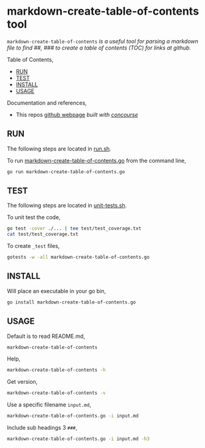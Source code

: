 # markdown-create-table-of-contents tool

`markdown-create-table-of-contents` _is a useful tool for
parsing a markdown file to find ##, ### to create a table
of contents (TOC) for links at github._

Table of Contents,

* [RUN](https://github.com/JeffDeCola/my-go-tools/tree/master/markdown-tools/markdown-create-table-of-contents#run)
* [TEST](https://github.com/JeffDeCola/my-go-tools/tree/master/markdown-tools/markdown-create-table-of-contents#test)
* [INSTALL](https://github.com/JeffDeCola/my-go-tools/tree/master/markdown-tools/markdown-create-table-of-contents#install)
* [USAGE](https://github.com/JeffDeCola/my-go-tools/tree/master/markdown-tools/markdown-create-table-of-contents#usage)

Documentation and references,

* This repos
  [github webpage](https://jeffdecola.github.io/my-go-tools/)
  _built with
  [concourse](https://github.com/JeffDeCola/my-go-tools/blob/master/ci-README.md)_

## RUN

The following steps are located in
[run.sh](https://github.com/JeffDeCola/my-go-tools/blob/master/markdown-tools/markdown-create-table-of-contents/run.sh).

To run
[markdown-create-table-of-contents.go](https://github.com/JeffDeCola/my-go-tools/blob/master/markdown-tools/markdown-create-table-of-contents/markdown-create-table-of-contents.go)
from the command line,

```bash
go run markdown-create-table-of-contents.go
```

## TEST

The following steps are located in
[unit-tests.sh](https://github.com/JeffDeCola/my-go-tools/blob/master/markdown-tools/markdown-create-table-of-contents/test/unit-tests.sh).

To unit test the code,

```bash
go test -cover ./... | tee test/test_coverage.txt
cat test/test_coverage.txt
```

To create `_test` files,

```bash
gotests -w -all markdown-create-table-of-contents.go
```

## INSTALL

Will place an executable in your go bin,

```bash
go install markdown-create-table-of-contents.go
```

## USAGE

Default is to read README.md,

```bash
markdown-create-table-of-contents
```

Help,

```bash
markdown-create-table-of-contents -h
```

Get version,

```bash
markdown-create-table-of-contents -v
```

Use a specific filename `input.md`,

```bash
markdown-create-table-of-contents.go -i input.md
```

Include sub headings 3 `###`,

```bash
markdown-create-table-of-contents.go -i input.md -h3
```
